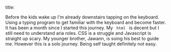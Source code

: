 title: 

Before the kids wake up I'm already downstairs tapping on the 
keyboard. Using a typing program to get familiar with the 
keyboard and become faster. It has been a month since I 
started this journey. My <code> html </code> is decent but I 
still need to understand aria roles. CSS is a struggle and Javascript 
is straight up scary. My younger brother, Jawann, is soing his best to 
guide me. However this is a solo journey. Being self taught definitely
not easy. 
